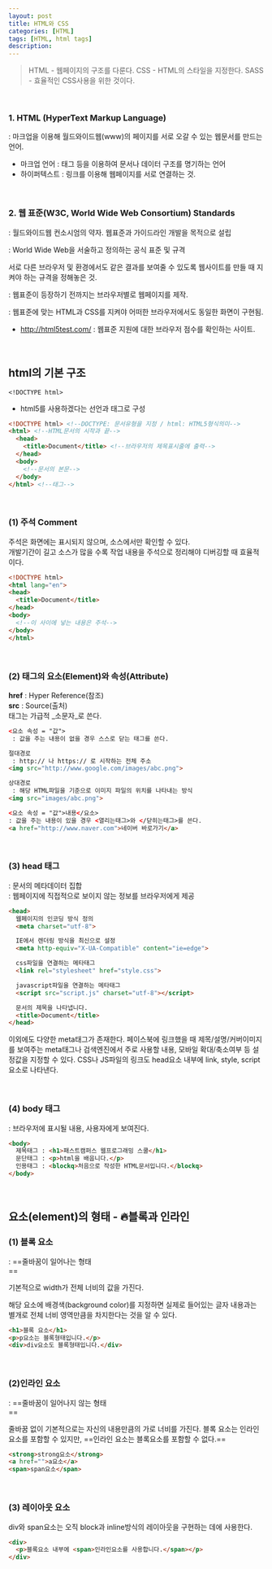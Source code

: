 ```yaml
---
layout: post
title: HTML와 CSS
categories: [HTML]
tags: [HTML, html tags]
description:
---
```


> HTML - 웹페이지의 구조를 다룬다.
> CSS - HTML의 스타일을 지정한다.
> SASS - 효율적인 CSS사용을 위한 것이다.

<br>

### 1. HTML (HyperText Markup Language)

 : 마크업을 이용해 월드와이드웹(www)의 페이지를 서로 오갈 수 있는 웹문서를 만드는 언어.

 - 마크업 언어 : 태그 등을 이용하여 문서나 데이터 구조를 명기하는 언어
 - 하이퍼텍스트 : 링크를 이용해 웹페이지를 서로 연결하는 것.

<br>

### 2. 웹 표준(W3C, World Wide Web Consortium) Standards

 : 월드와이드웹 컨소시엄의 약자. 웹표준과 가이드라인 개발을 목적으로 설립

 : World Wide Web을 서술하고 정의하는 공식 표준 및 규격

   서로 다른 브라우저 및 환경에서도 같은 결과를 보여줄 수 있도록 웹사이트를 만들 때 지켜야 하는 규격을 정해놓은 것.

 : 웹표준이 등장하기 전까지는 브라우저별로 웹페이지를 제작.

 : 웹표준에 맞는 HTML과 CSS를 지켜야 어떠한 브라우저에서도 동일한 화면이 구현됨.

 - http://html5test.com/
	: 웹표준 지원에 대한 브라우저 점수를 확인하는 사이트.

<br>

## html의 기본 구조

`<!DOCTYPE html>`

 - html5를 사용하겠다는 선언과 태그로 구성

```html
<!DOCTYPE html> <!--DOCTYPE: 문서유형을 지정 / html: HTML5형식의미-->
<html> <!--HTML문서의 시작과 끝-->
  <head>
    <title>Document</title> <!--브라우저의 제목표시줄에 출력-->
  </head>
  <body>
    <!--문서의 본문-->
  </body>
</html> <!--태그-->
```

<br />

### (1) 주석 Comment

<!-- 주석-->

주석은 화면에는 표시되지 않으며, 소스에서만 확인할 수 있다.<br>
개발기간이 길고 소스가 많을 수록 작업 내용을 주석으로 정리해야 디버깅할 때 효율적이다.

```html
<!DOCTYPE html>
<html lang="en">
<head>
  <title>Document</title>
</head>
<body>
  <!--이 사이에 넣는 내용은 주석-->
</body>
</html>
```

<br />

### (2) 태그의 요소(Element)와 속성(Attribute)

**href** : Hyper Reference(참조)<br>
**src** : Source(출처) <br>
태그는 가급적 _소문자_로 쓴다.

```html
<요소 속성 = "값">
 : 값을 주는 내용이 없을 경우 스스로 닫는 태그를 쓴다.

절대경로
 : http:// 나 https:// 로 시작하는 전체 주소
<img src="http://www.google.com/images/abc.png">

상대경로
 : 해당 HTML파일을 기준으로 이미지 파일의 위치를 나타내는 방식
<img src="images/abc.png">
```

```html
<요소 속성 = "값">내용</요소>
: 값을 주는 내용이 있을 경우 <열리는태그>와 </닫히는태그>를 쓴다.
<a href="http://www.naver.com">네이버 바로가기</a>
```

<br />

### (3) head 태그

 : 문서의 메타데이터 집합<br>
 : 웹페이지에 직접적으로 보이지 않는 정보를 브라우저에게 제공

```html
<head>
  웹페이지의 인코딩 방식 정의
  <meta charset="utf-8">

  IE에서 렌더링 방식을 최신으로 설정
  <meta http-equiv="X-UA-Compatible" content="ie=edge">

  css파일을 연결하는 메타태그
  <link rel="stylesheet" href="style.css">

  javascript파일을 연결하는 메타태그
  <script src="script.js" charset="utf-8"></script>

  문서의 제목을 나타냅니다.
  <title>Document</title>
</head>
```

이외에도 다양한 meta태그가 존재한다. 페이스북에 링크했을 때 제목/설명/커버이미지를 보여주는 meta태그나 검색엔진에서 주로 사용할 내용, 모바일 확대/축소여부 등 설정값을 지정할 수 있다. CSS나 JS파일의 링크도 head요소 내부에 link, style, script 요소로 나타낸다.

<br />

### (4) body 태그

 : 브라우저에 표시될 내용, 사용자에게 보여진다.

```html
<body>
  제목태그 : <h1>패스트캠퍼스 웹프로그래밍 스쿨</h1>
  문단태그 : <p>html을 배웁니다.</p>
  인용태그 : <blockq>처음으로 작성한 HTML문서입니다.</blockq>
</body>
```


<br />

## 요소(element)의 형태 - 🔥블록과 인라인

### (1) 블록 요소

 : ==줄바꿈이 일어나는 형태<br>==

기본적으로 width가 전체 너비의 값을 가진다.<br>

해당 요소에 배경색(background color)를 지정하면 실제로 들어있는 글자 내용과는 별개로 전체 너비 영역만큼을 차지한다는 것을 알 수 있다.

```html
<h1>블록 요소</h1>
<p>p요소는 블록형태입니다.</p>
<div>div요소도 블록형태입니다.</div>
```

<br />

### (2)인라인 요소
 : ==줄바꿈이 일어나지 않는 형태<br>==

줄바꿈 없이 기본적으로는 자신의 내용만큼의 가로 너비를 가진다. 블록 요소는 인라인 요소를 포함할 수 있지만, ==인라인 요소는 블록요소를 포함할 수 없다.==

```html
<strong>strong요소</strong>
<a href="">a요소</a>
<span>span요소</span>
```


<br />

### (3) 레이아웃 요소
div와 span요소는 오직 block과 inline방식의 레이아웃을 구현하는 데에 사용한다.

```html
<div>
  <p>블록요소 내부에 <span>인라인요소를 사용합니다.</span></p>
</div>
```
